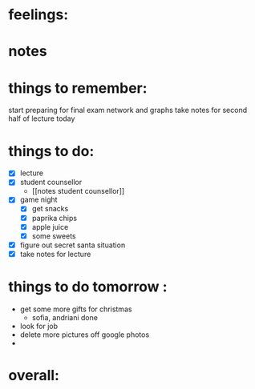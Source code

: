 # feelings:

# notes
 
# things to remember:
start preparing for final exam network and graphs
take notes for second half of lecture today

# things to do:
- [x] lecture
- [x] student counsellor 
	-  [[notes student counsellor]]
- [x] game night
	- [x] get snacks 
	- [x] paprika chips 
	- [x] apple juice
	- [x] some sweets
- [x] figure out secret santa situation
- [x] take notes for lecture
# things to do tomorrow :
- get some more gifts for christmas 
	- sofia, andriani done
- look for job
- delete more pictures off google photos 
- 
# overall:

